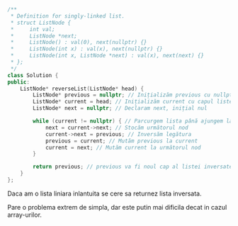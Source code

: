 ```cpp
/**
 * Definition for singly-linked list.
 * struct ListNode {
 *     int val;
 *     ListNode *next;
 *     ListNode() : val(0), next(nullptr) {}
 *     ListNode(int x) : val(x), next(nullptr) {}
 *     ListNode(int x, ListNode *next) : val(x), next(next) {}
 * };
 */
class Solution {
public:
    ListNode* reverseList(ListNode* head) {
        ListNode* previous = nullptr; // Inițializăm previous cu nullptr
        ListNode* current = head; // Inițializăm current cu capul listei
        ListNode* next = nullptr; // Declaram next, inițial nul

        while (current != nullptr) { // Parcurgem lista până ajungem la sfârșit
            next = current->next; // Stocăm următorul nod
            current->next = previous; // Inversăm legătura
            previous = current; // Mutăm previous la current
            current = next; // Mutăm current la următorul nod
        }

        return previous; // previous va fi noul cap al listei inversate
    }
};
```


Daca am o lista liniara inlantuita se cere sa returnez lista inversata.

Pare o problema extrem de simpla, dar este putin mai dificila decat in cazul array-urilor.



